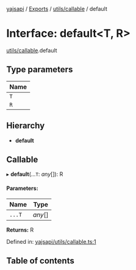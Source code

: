 [yajsapi](../README.md) / [Exports](../modules.md) / [utils/callable](../modules/utils_callable.md) / default

# Interface: default<T, R\>

[utils/callable](../modules/utils_callable.md).default

## Type parameters

Name |
------ |
`T` |
`R` |

## Hierarchy

* **default**

## Callable

▸ **default**(...`T`: *any*[]): R

#### Parameters:

Name | Type |
------ | ------ |
`...T` | *any*[] |

**Returns:** R

Defined in: [yajsapi/utils/callable.ts:1](https://github.com/golemfactory/yajsapi/blob/0a8d8c8/yajsapi/utils/callable.ts#L1)

## Table of contents
